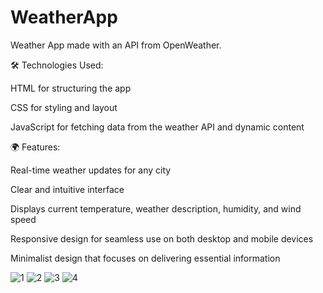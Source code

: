 # WeatherApp
Weather App made with an API from OpenWeather.

🛠️ Technologies Used:

HTML for structuring the app

CSS for styling and layout

JavaScript for fetching data from the weather API and dynamic content

🌍 Features:

Real-time weather updates for any city

Clear and intuitive interface

Displays current temperature, weather description, humidity, and wind speed

Responsive design for seamless use on both desktop and mobile devices

Minimalist design that focuses on delivering essential information

![1](https://github.com/pahuljotmatharoo/WeatherApp/assets/105403944/2fa07c7b-2609-412c-9ca6-8797a38326e9)
![2](https://github.com/pahuljotmatharoo/WeatherApp/assets/105403944/a633d3be-f55b-4ec3-9a2c-cf5950a1ee99)
![3](https://github.com/pahuljotmatharoo/WeatherApp/assets/105403944/cb68a08f-e608-47fb-b2dd-9af79dd9b720)
![4](https://github.com/pahuljotmatharoo/WeatherApp/assets/105403944/e5628765-da78-4e3d-902f-67ffba0d20d0)
